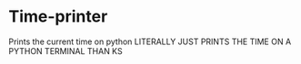 # Time-printer
Prints the current time on python
LITERALLY JUST PRINTS THE TIME ON A PYTHON TERMINAL  THAN KS
